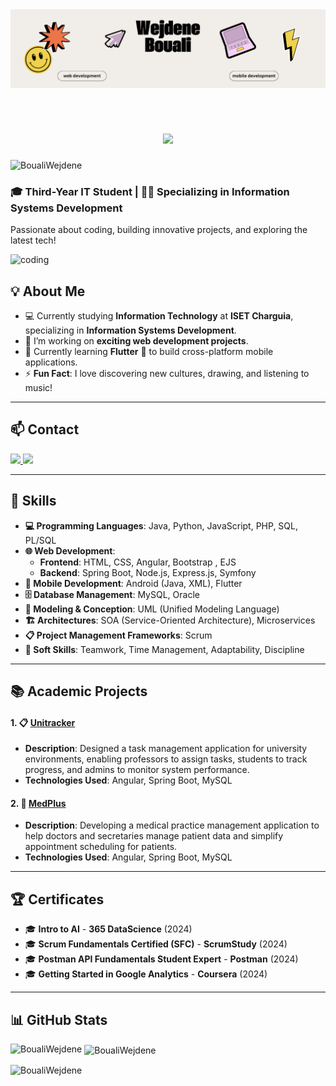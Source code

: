 <img  src="https://github.com/BoualiWejdene/BoualiWejdene/raw/main/img.png"  style="margin-bottom: 20px;" />

<h1 align="center">
    <img src="https://readme-typing-svg.herokuapp.com/?font=Righteous&size=35&center=false&vCenter=truewidth=500&height=70&duration=4000&lines=Hi👋;+I'm+Wejdene+BOUALI+!;&color=c5a5c6" />
</h1>
<p align="left"> <img src="https://komarev.com/ghpvc/?username=BoualiWejdene&label=Profile%20views&color=0e75b6&style=flat" alt="BoualiWejdene" /> </p>
<h3>🎓 Third-Year IT Student | 👩‍💻 Specializing in Information Systems Development</h3>
<p>Passionate about coding, building innovative projects, and exploring the latest tech!</p>
<img  alt = "coding" width = "400" src = "https://media.tenor.com/IF2JdxzmyN4AAAAi/coding-girl.gif" 
<hr/>

## 💡 About Me

- 💻 Currently studying **Information Technology** at **ISET Charguia**, specializing in **Information Systems Development**.
- 🔭 I’m working on **exciting web development projects**.
- 🌱 Currently learning **Flutter** 📱 to build cross-platform mobile applications.
- ⚡ **Fun Fact**: I love discovering new cultures, drawing, and listening to music!
  
<hr/> 

## 📫 Contact

<div> 
  <a href="mailto:wejdenebouali.wb@gmail.com">
    <img src="https://img.shields.io/badge/Gmail-333333?style=for-the-badge&logo=gmail&logoColor=red" />
  </a>
  <a href="https://linkedin.com/in/wejdeneBouali" target="_blank">
    <img src="https://img.shields.io/badge/LinkedIn-0077B5?style=for-the-badge&logo=linkedin&logoColor=white" target="_blank" />
  </a>
</div>

 <hr/>

## 🔧 Skills

- **💻 Programming Languages**: Java, Python, JavaScript, PHP, SQL, PL/SQL  
- **🌐 Web Development**:  
  - **Frontend**: HTML, CSS, Angular, Bootstrap , EJS  
  - **Backend**: Spring Boot, Node.js, Express.js, Symfony  
- **📱 Mobile Development**: Android (Java, XML), Flutter  
- **🗄️ Database Management**: MySQL, Oracle  
- **🧰 Modeling & Conception**: UML (Unified Modeling Language)  
- **🏗️ Architectures**: SOA (Service-Oriented Architecture), Microservices  
- **📋 Project Management Frameworks**: Scrum  
- **🤝 Soft Skills**: Teamwork, Time Management, Adaptability, Discipline

 <hr/>
 
## 📚 Academic Projects

#### 1. 📋 **[Unitracker](https://github.com/BoualiWejdene/Unitrucker)**
- **Description**: Designed a task management application for university environments, enabling professors to assign tasks, students to track progress, and admins to monitor system performance.
- **Technologies Used**: Angular, Spring Boot, MySQL

#### 2. 🏥 **[MedPlus](https://github.com/BoualiWejdene/Projet_MedPlus)**
- **Description**: Developing a medical practice management application to help doctors and secretaries manage patient data and simplify appointment scheduling for patients.
- **Technologies Used**: Angular, Spring Boot, MySQL

 <hr/>

 ## 🏆 Certificates
 
- 🎓 **Intro to AI** - **365 DataScience** (2024)
- 🎓 **Scrum Fundamentals Certified (SFC)** - **ScrumStudy** (2024)
- 🎓 **Postman API Fundamentals Student Expert** - **Postman** (2024)
- 🎓 **Getting Started in Google Analytics** - **Coursera** (2024)

 <hr/>
 
## 📊 GitHub Stats

<p><img align="left" src="https://github-readme-stats.vercel.app/api/top-langs?username=BoualiWejdene&show_icons=true&locale=en&layout=compact" alt="BoualiWejdene" /></p>

<p>&nbsp;<img align="center" src="https://github-readme-stats.vercel.app/api?username=BoualiWejdene&show_icons=true&locale=en" alt="BoualiWejdene" /></p>
<p><img align="center" src="https://github-readme-streak-stats.herokuapp.com/?user=BoualiWejdene&" alt="BoualiWejdene" /></p>
